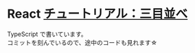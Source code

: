 # React [チュートリアル：三目並べ](https://ja.react.dev/learn/tutorial-tic-tac-toe)
TypeScript で書いています。<br>
コミットを刻んでいるので、途中のコードも見れます☆
